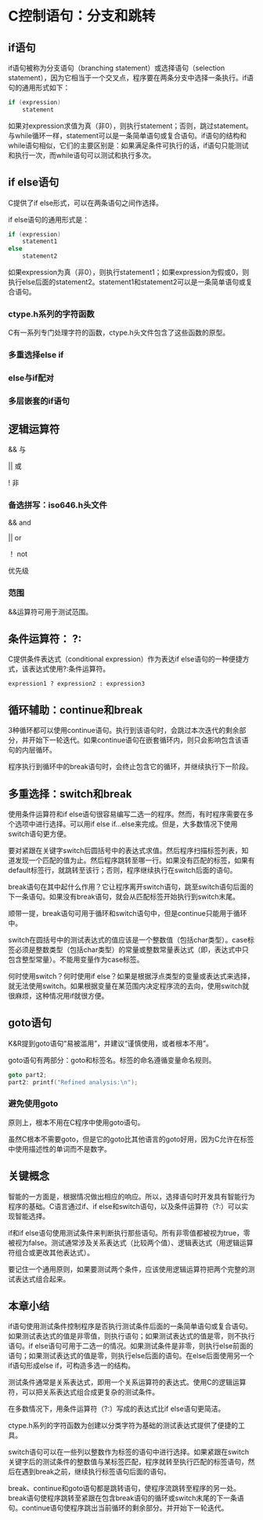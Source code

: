 # C控制语句：分支和跳转

## if语句

if语句被称为分支语句（branching statement）或选择语句（selection statement），因为它相当于一个交叉点，程序要在两条分支中选择一条执行。if语句的通用形式如下：

```c
if (expression)
    statement
```

如果对expression求值为真（非0），则执行statement；否则，跳过statement。与while循环一样，statement可以是一条简单语句或复合语句。if语句的结构和while语句相似，它们的主要区别是：如果满足条件可执行的话，if语句只能测试和执行一次，而while语句可以测试和执行多次。

## if else语句

C提供了if else形式，可以在两条语句之间作选择。

if else语句的通用形式是：

```c
if (expression)
    statement1
else
    statement2
```

如果expression为真（非0），则执行statement1；如果expression为假或0，则执行else后面的statement2。statement1和statement2可以是一条简单语句或复合语句。

### ctype.h系列的字符函数

C有一系列专门处理字符的函数，ctype.h头文件包含了这些函数的原型。

### 多重选择else if

### else与if配对

### 多层嵌套的if语句

## 逻辑运算符

&& 与

|| 或

! 非

### 备选拼写：iso646.h头文件

&& and

|| or

！ not

优先级

### 范围

&&运算符可用于测试范围。

## 条件运算符： ?:

C提供条件表达式（conditional expression）作为表达if else语句的一种便捷方式，该表达式使用?:条件运算符。

`expression1 ? expression2 : expression3`

## 循环辅助：continue和break

3种循环都可以使用continue语句。执行到该语句时，会跳过本次迭代的剩余部分，并开始下一轮迭代。如果continue语句在嵌套循环内，则只会影响包含该语句的内层循环。

程序执行到循环中的break语句时，会终止包含它的循环，并继续执行下一阶段。

## 多重选择：switch和break

使用条件运算符和if else语句很容易编写二选一的程序。然而，有时程序需要在多个选项中进行选择。可以用if else if...else来完成。但是，大多数情况下使用switch语句更方便。

要对紧跟在关键字switch后圆括号中的表达式求值。然后程序扫描标签列表，知道发现一个匹配的值为止。然后程序跳转至哪一行。如果没有匹配的标签，如果有default标签行，就跳转至该行；否则，程序继续执行在switch后面的语句。

break语句在其中起什么作用？它让程序离开switch语句，跳至switch语句后面的下一条语句。如果没有break语句，就会从匹配标签开始执行到switch末尾。

顺带一提，break语句可用于循环和switch语句中，但是continue只能用于循环中。

switch在圆括号中的测试表达式的值应该是一个整数值（包括char类型）。case标签必须是整数类型（包括char类型）的常量或整数常量表达式（即，表达式中只包含整型常量）。不能用变量作为case标签。

何时使用switch？何时使用if else？如果是根据浮点类型的变量或表达式来选择，就无法使用switch。如果根据变量在某范围内决定程序流的去向，使用switch就很麻烦，这种情况用if就很方便。

## goto语句

K&R提到goto语句“易被滥用”，并建议“谨慎使用，或者根本不用”。

goto语句有两部分：goto和标签名。标签的命名遵循变量命名规则。

```c
goto part2;
part2: printf("Refined analysis:\n");
```

### 避免使用goto

原则上，根本不用在C程序中使用goto语句。

虽然C根本不需要goto，但是它的goto比其他语言的goto好用，因为C允许在标签中使用描述性的单词而不是数字。

## 关键概念

智能的一方面是，根据情况做出相应的响应。所以，选择语句时开发具有智能行为程序的基础。C语言通过if、if else和switch语句，以及条件运算符（?:）可以实现智能选择。

if和if else语句使用测试条件来判断执行那些语句。所有非零值都被视为true，零被视为false。测试通常涉及关系表达式（比较两个值）、逻辑表达式（用逻辑运算符组合或更改其他表达式）。

要记住一个通用原则，如果要测试两个条件，应该使用逻辑运算符把两个完整的测试表达式组合起来。

## 本章小结

if语句使用测试条件控制程序是否执行测试条件后面的一条简单语句或复合语句。如果测试表达式的值是非零值，则执行语句；如果测试表达式的值是零，则不执行语句。if else语句可用于二选一的情况。如果测试条件是非零，则执行else前面的语句；如果测试表达式的值是零，则执行else后面的语句。在else后面使用另一个if语句形成else if，可构造多选一的结构。

测试条件通常是关系表达式，即用一个关系运算符的表达式。使用C的逻辑运算符，可以把关系表达式组合成更复杂的测试条件。

在多数情况下，用条件运算符（?:）写成的表达式比if else语句更简洁。

ctype.h系列的字符函数为创建以分类字符为基础的测试表达式提供了便捷的工具。

switch语句可以在一些列以整数作为标签的语句中进行选择。如果紧跟在switch关键字后的测试条件的整数值与某标签匹配，程序就转至执行匹配的标签语句，然后在遇到break之前，继续执行标签语句后面的语句。

break、continue和goto语句都是跳转语句，使程序流跳转至程序的另一处。break语句使程序跳转至紧跟在包含break语句的循环或switch末尾的下一条语句。continue语句使程序跳出当前循环的剩余部分。并开始下一轮迭代。